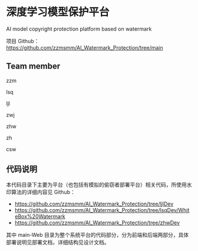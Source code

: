 # 深度学习模型保护平台
AI model copyright protection platform based on watermark

项目 Github：https://github.com/zzmsmm/AI_Watermark_Protection/tree/main

## Team member

zzm

lsq

ljl

zwj

zhw

zh

csw

## 代码说明

本代码目录下主要为平台（也包括有模拟的偷窃者部署平台）相关代码，所使用水印算法的详细内容见 Github：

- https://github.com/zzmsmm/AI_Watermark_Protection/tree/ljlDev
- https://github.com/zzmsmm/AI_Watermark_Protection/tree/lsqDev/WhiteBox%20Watermark
- https://github.com/zzmsmm/AI_Watermark_Protection/tree/zhwDev

其中 main-Web 目录为整个系统平台的代码部分，分为前端和后端两部分，具体部署说明见部署文档，详细结构见设计文档。



